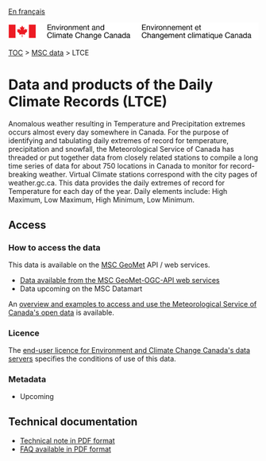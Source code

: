 [En français](readme_climateltce_fr.md)

![ECCC logo](../../img_eccc-logo.png)

[TOC](../../readme_en.md) > [MSC data](../readme_en.md) > LTCE

# Data and products of the Daily Climate Records (LTCE)

Anomalous weather resulting in Temperature and Precipitation extremes occurs almost every day somewhere in Canada. For the purpose of identifying and tabulating daily extremes of record for temperature, precipitation and snowfall, the Meteorological Service of Canada has threaded or put together data from closely related stations to compile a long time series of data for about 750 locations in Canada to monitor for record-breaking weather. Virtual Climate stations correspond with the city pages of weather.gc.ca. This data provides the daily extremes of record for Temperature for each day of the year. Daily elements include: High Maximum, Low Maximum, High Minimum, Low Minimum.

## Access

### How to access the data

This data is available on the [MSC GeoMet](../../msc-geomet/readme_en.md) API / web services.

* [Data available from the MSC GeoMet-OGC-API web services](https://api.weather.gc.ca/collections)
* Data upcoming on the MSC Datamart

An [overview and examples to access and use the Meteorological Service of Canada's open data](../../usage/readme_en.md) is available.

### Licence

The [end-user licence for Environment and Climate Change Canada's data servers](../../licence/readme_en.md) specifies the conditions of use of this data.

### Metadata

* Upcoming

## Technical documentation

* [Technical note in PDF format](https://collaboration.cmc.ec.gc.ca/cmc/cmos/public_doc/msc-data/climate_ltce/LTCE_Technical_Documentation_EN.pdf)
* [FAQ available in PDF format](https://collaboration.cmc.ec.gc.ca/cmc/cmos/public_doc/msc-data/climate_ltce/FAQ_LTCE_Jan_2021_EN.pdf)
